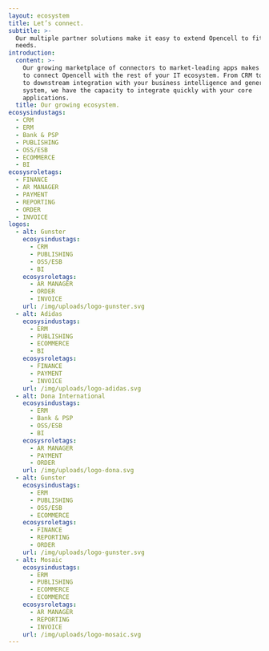 ```yaml
---
layout: ecosystem
title: Let’s connect.
subtitle: >-
  Our multiple partner solutions make it easy to extend Opencell to fit your
  needs.
introduction:
  content: >-
    Our growing marketplace of connectors to market-leading apps makes it easy
    to connect Opencell with the rest of your IT ecosystem. From CRM to payments
    to downstream integration with your business intelligence and general ledger
    system, we have the capacity to integrate quickly with your core
    applications.
  title: Our growing ecosystem.
ecosysindustags:
  - CRM
  - ERM
  - Bank & PSP
  - PUBLISHING
  - OSS/ESB
  - ECOMMERCE
  - BI
ecosysroletags:
  - FINANCE
  - AR MANAGER
  - PAYMENT
  - REPORTING
  - ORDER
  - INVOICE
logos:
  - alt: Gunster
    ecosysindustags:
      - CRM
      - PUBLISHING
      - OSS/ESB
      - BI
    ecosysroletags:
      - AR MANAGER
      - ORDER
      - INVOICE
    url: /img/uploads/logo-gunster.svg
  - alt: Adidas
    ecosysindustags:
      - ERM
      - PUBLISHING
      - ECOMMERCE
      - BI
    ecosysroletags:
      - FINANCE
      - PAYMENT
      - INVOICE
    url: /img/uploads/logo-adidas.svg
  - alt: Dona International
    ecosysindustags:
      - ERM
      - Bank & PSP
      - OSS/ESB
      - BI
    ecosysroletags:
      - AR MANAGER
      - PAYMENT
      - ORDER
    url: /img/uploads/logo-dona.svg
  - alt: Gunster
    ecosysindustags:
      - ERM
      - PUBLISHING
      - OSS/ESB
      - ECOMMERCE
    ecosysroletags:
      - FINANCE
      - REPORTING
      - ORDER
    url: /img/uploads/logo-gunster.svg
  - alt: Mosaic
    ecosysindustags:
      - ERM
      - PUBLISHING
      - ECOMMERCE
      - ECOMMERCE
    ecosysroletags:
      - AR MANAGER
      - REPORTING
      - INVOICE
    url: /img/uploads/logo-mosaic.svg
---
```


